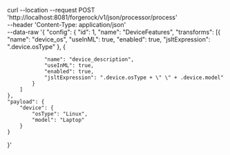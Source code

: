 curl --location --request POST 'http://localhost:8081/forgerock/v1/json/processor/process' \
--header 'Content-Type: application/json' \
--data-raw '{
"config": {
"id": 1,
"name": "DeviceFeatures",
"transforms": [{
"name": "device_os",
"useInML": true,
"enabled": true,
"jsltExpression": ".device.osType"
},
{

				"name": "device_description",
				"useInML": true,
				"enabled": true,
				"jsltExpression": ".device.osType + \" \" + .device.model"
			}
		]
	},
	"payload": {
		"device": {
			"osType": "Linux",
			"model": "Laptop"
		}
	}
}'